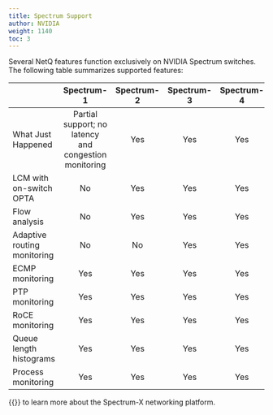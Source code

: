 ```yaml
---
title: Spectrum Support
author: NVIDIA
weight: 1140
toc: 3
---
```


Several NetQ features function exclusively on NVIDIA Spectrum switches. The following table summarizes supported features:

| | Spectrum-1 | Spectrum-2 | Spectrum-3 | Spectrum-4  | 
| ------------- | :---: | :---: | :---: | :---: |
|What Just Happened | Partial support; no latency and congestion monitoring | Yes | Yes | Yes | Yes |
|LCM with on-switch OPTA | No | Yes | Yes | Yes |
|Flow analysis| No | Yes | Yes | Yes |
|Adaptive routing monitoring | No | No | Yes | Yes |
|ECMP monitoring| Yes | Yes | Yes | Yes |
|PTP monitoring| Yes | Yes | Yes | Yes |
|RoCE monitoring| Yes | Yes | Yes | Yes |
|Queue length histograms| Yes | Yes | Yes | Yes |
|Process monitoring| Yes | Yes | Yes | Yes |

{{<exlink url="https://www.nvidia.com/en-us/networking/spectrumx/" text="Visit the Spectrum website">}} to learn more about the Spectrum-X networking platform.